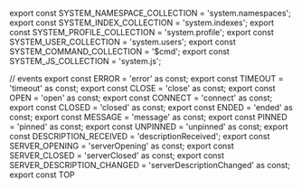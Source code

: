 export const SYSTEM_NAMESPACE_COLLECTION = 'system.namespaces';
export const SYSTEM_INDEX_COLLECTION = 'system.indexes';
export const SYSTEM_PROFILE_COLLECTION = 'system.profile';
export const SYSTEM_USER_COLLECTION = 'system.users';
export const SYSTEM_COMMAND_COLLECTION = '$cmd';
export const SYSTEM_JS_COLLECTION = 'system.js';

// events
export const ERROR = 'error' as const;
export const TIMEOUT = 'timeout' as const;
export const CLOSE = 'close' as const;
export const OPEN = 'open' as const;
export const CONNECT = 'connect' as const;
export const CLOSED = 'closed' as const;
export const ENDED = 'ended' as const;
export const MESSAGE = 'message' as const;
export const PINNED = 'pinned' as const;
export const UNPINNED = 'unpinned' as const;
export const DESCRIPTION_RECEIVED = 'descriptionReceived';
export const SERVER_OPENING = 'serverOpening' as const;
export const SERVER_CLOSED = 'serverClosed' as const;
export const SERVER_DESCRIPTION_CHANGED = 'serverDescriptionChanged' as const;
export const TOP